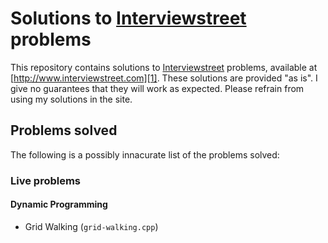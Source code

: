 # Solutions to [Interviewstreet][1] problems

This repository contains solutions to [Interviewstreet][1] problems, available
at [http://www.interviewstreet.com][1]. These solutions are provided "as is". I
give no guarantees that they will work as expected. Please refrain from using my
solutions in the site.

## Problems solved

The following is a possibly innacurate list of the problems solved:

### Live problems

#### Dynamic Programming

* Grid Walking (`grid-walking.cpp`)

[1]: http://www.interviewstreet.com
